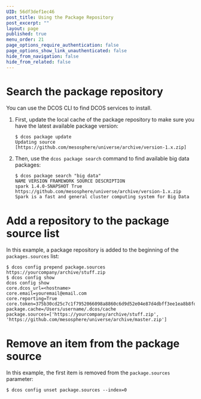 ```yaml
---
UID: 56df3def1ec46
post_title: Using the Package Repository
post_excerpt: ""
layout: page
published: true
menu_order: 21
page_options_require_authentication: false
page_options_show_link_unauthenticated: false
hide_from_navigation: false
hide_from_related: false
---
```

<h1>Search the package repository</h1>

<p>You can use the DCOS CLI to find DCOS services to install.</p>

<ol>
<li><p>First, update the local cache of the package repository to make sure you have the latest available package version:</p>

<pre><code>$ dcos package update
Updating source [https://github.com/mesosphere/universe/archive/version-1.x.zip]
</code></pre></li>
<li><p>Then, use the <code>dcos package search</code> command to find available big data packages:</p>

<pre><code>$ dcos package search "big data"
NAME VERSION FRAMEWORK SOURCE DESCRIPTION  
spark 1.4.0-SNAPSHOT True https://github.com/mesosphere/universe/archive/version-1.x.zip Spark is a fast and general cluster computing system for Big Data
</code></pre></li>
</ol>

<h1>Add a repository to the package source list</h1>

<p>In this example, a package repository is added to the beginning of the <code>packages.sources</code> list:</p>

<pre><code>$ dcos config prepend package.sources https://yourcompany/archive/stuff.zip
$ dcos config show
dcos config show
core.dcos_url=&lt;hostname&gt;
core.email=youremail@email.com
core.reporting=True
core.token=375b30cd25c7c1f7952066098a8860c6d9d52e04e87d4dbff3ee1ea8b8fdac80
package.cache=/Users/username/.dcos/cache
package.sources=['https://yourcompany/archive/stuff.zip', 'https://github.com/mesosphere/universe/archive/master.zip']
</code></pre>

<h1>Remove an item from the package source</h1>

<p>In this example, the first item is removed from the <code>package.sources</code> parameter:</p>

<pre><code>$ dcos config unset package.sources --index=0
</code></pre>